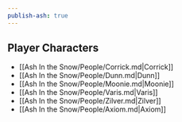 ```yaml
---  
publish-ash: true  
---  
```

## Player Characters  
- [[Ash In the Snow/People/Corrick.md|Corrick]]  
- [[Ash In the Snow/People/Dunn.md|Dunn]]  
- [[Ash In the Snow/People/Moonie.md|Moonie]]  
- [[Ash In the Snow/People/Varis.md|Varis]]  
- [[Ash In the Snow/People/Zilver.md|Zilver]]  
- [[Ash In the Snow/People/Axiom.md|Axiom]]  
  
